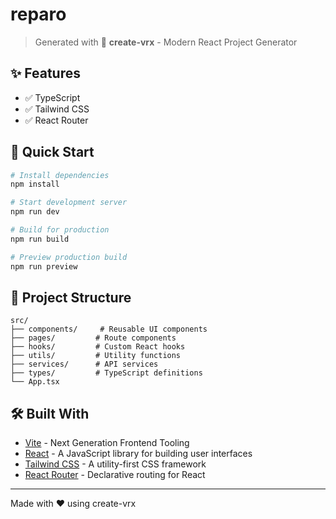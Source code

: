 # reparo

> Generated with 🚀 **create-vrx** - Modern React Project Generator

## ✨ Features

- ✅ TypeScript
- ✅ Tailwind CSS
- ✅ React Router

## 🚀 Quick Start

```bash
# Install dependencies
npm install

# Start development server
npm run dev

# Build for production
npm run build

# Preview production build
npm run preview

```

## 📂 Project Structure

```
src/
├── components/     # Reusable UI components
├── pages/         # Route components
├── hooks/         # Custom React hooks
├── utils/         # Utility functions
├── services/      # API services
├── types/         # TypeScript definitions
└── App.tsx
```

## 🛠 Built With

- [Vite](https://vitejs.dev/) - Next Generation Frontend Tooling
- [React](https://reactjs.org/) - A JavaScript library for building user interfaces
- [Tailwind CSS](https://tailwindcss.com/) - A utility-first CSS framework
- [React Router](https://reactrouter.com/) - Declarative routing for React


---

Made with ❤️ using create-vrx
